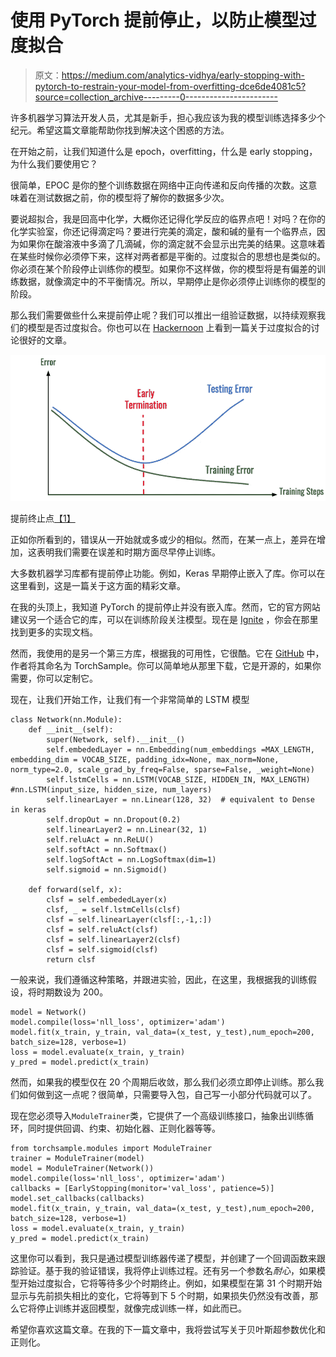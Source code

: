 # 使用 PyTorch 提前停止，以防止模型过度拟合

> 原文：<https://medium.com/analytics-vidhya/early-stopping-with-pytorch-to-restrain-your-model-from-overfitting-dce6de4081c5?source=collection_archive---------0----------------------->

许多机器学习算法开发人员，尤其是新手，担心我应该为我的模型训练选择多少个纪元。希望这篇文章能帮助你找到解决这个困惑的方法。

在开始之前，让我们知道什么是 epoch，overfitting，什么是 early stopping，为什么我们要使用它？

很简单，EPOC 是你的整个训练数据在网络中正向传递和反向传播的次数。这意味着在测试数据之前，你的模型将了解你的数据多少次。

要说超拟合，我是回高中化学，大概你还记得化学反应的临界点吧！对吗？在你的化学实验室，你还记得滴定吗？要进行完美的滴定，酸和碱的量有一个临界点，因为如果你在酸溶液中多滴了几滴碱，你的滴定就不会显示出完美的结果。这意味着在某些时候你必须停下来，这样对两者都是平衡的。过度拟合的思想也是类似的。你必须在某个阶段停止训练你的模型。如果你不这样做，你的模型将是有偏差的训练数据，就像滴定中的不平衡情况。所以，早期停止是你必须停止训练你的模型的阶段。

那么我们需要做些什么来提前停止呢？我们可以推出一组验证数据，以持续观察我们的模型是否过度拟合。你也可以在 [Hackernoon](https://hackernoon.com/memorizing-is-not-learning-6-tricks-to-prevent-overfitting-in-machine-learning-820b091dc42) 上看到一篇关于过度拟合的讨论很好的文章。

![](img/a0e5bc928fba81b026e189286d219a31.png)

提前终止点[【1】](https://hackernoon.com/memorizing-is-not-learning-6-tricks-to-prevent-overfitting-in-machine-learning-820b091dc42)

正如你所看到的，错误从一开始就或多或少的相似。然而，在某一点上，差异在增加，这表明我们需要在误差和时期方面尽早停止训练。

大多数机器学习库都有提前停止功能。例如，Keras 早期停止嵌入了库。你可以在这里看到，这是一篇关于这方面的精彩文章。

在我的头顶上，我知道 PyTorch 的提前停止并没有嵌入库。然而，它的官方网站建议另一个适合它的库，可以在训练阶段关注模型。现在是 [Ignite](https://pytorch.org/ignite/) ，你会在那里找到更多的实现文档。

然而，我使用的是另一个第三方库，根据我的可用性，它很酷。它在 [GitHub](https://github.com/ncullen93/torchsample) 中，作者将其命名为 TorchSample。你可以简单地从那里下载，它是开源的，如果你需要，你可以定制它。

现在，让我们开始工作，让我们有一个非常简单的 LSTM 模型

```
class Network(nn.Module):
    def __init__(self):
        super(Network, self).__init__()
        self.embededLayer = nn.Embedding(num_embeddings =MAX_LENGTH, embedding_dim = VOCAB_SIZE, padding_idx=None, max_norm=None, norm_type=2.0, scale_grad_by_freq=False, sparse=False, _weight=None)
        self.lstmCells = nn.LSTM(VOCAB_SIZE, HIDDEN_IN, MAX_LENGTH)   #nn.LSTM(input_size, hidden_size, num_layers) 
        self.linearLayer = nn.Linear(128, 32)  # equivalent to Dense in keras
        self.dropOut = nn.Dropout(0.2)
        self.linearLayer2 = nn.Linear(32, 1) 
        self.reluAct = nn.ReLU()
        self.softAct = nn.Softmax()
        self.logSoftAct = nn.LogSoftmax(dim=1)
        self.sigmoid = nn.Sigmoid()

    def forward(self, x):
        clsf = self.embededLayer(x)
        clsf, _ = self.lstmCells(clsf)
        clsf = self.linearLayer(clsf[:,-1,:])
        clsf = self.reluAct(clsf)
        clsf = self.linearLayer2(clsf)
        clsf = self.sigmoid(clsf)
        return clsf
```

一般来说，我们遵循这种策略，并跟进实验，因此，在这里，我根据我的训练假设，将时期数设为 200。

```
model = Network()
model.compile(loss='nll_loss', optimizer='adam')
model.fit(x_train, y_train, val_data=(x_test, y_test),num_epoch=200, batch_size=128, verbose=1)
loss = model.evaluate(x_train, y_train)
y_pred = model.predict(x_train)
```

然而，如果我的模型仅在 20 个周期后收敛，那么我们必须立即停止训练。那么我们如何做到这一点呢？很简单，只需要导入包，自己写一小部分代码就可以了。

现在您必须导入`ModuleTrainer`类，它提供了一个高级训练接口，抽象出训练循环，同时提供回调、约束、初始化器、正则化器等等。

```
from torchsample.modules import ModuleTrainer
trainer = ModuleTrainer(model)
model = ModuleTrainer(Network())
model.compile(loss='nll_loss', optimizer='adam')
callbacks = [EarlyStopping(monitor='val_loss', patience=5)]
model.set_callbacks(callbacks)
model.fit(x_train, y_train, val_data=(x_test, y_test),num_epoch=200, batch_size=128, verbose=1)
loss = model.evaluate(x_train, y_train)
y_pred = model.predict(x_train)
```

这里你可以看到，我只是通过模型训练器传递了模型，并创建了一个回调函数来跟踪验证。基于我的验证错误，我将停止训练过程。还有另一个参数名*耐心*，如果模型开始过度拟合，它将等待多少个时期终止。例如，如果模型在第 31 个时期开始显示与先前损失相比的变化，它将等到下 5 个时期，如果损失仍然没有改善，那么它将停止训练并返回模型，就像完成训练一样，如此而已。

希望你喜欢这篇文章。在我的下一篇文章中，我将尝试写关于贝叶斯超参数优化和正则化。